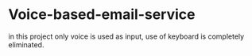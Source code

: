 # Voice-based-email-service
in this project only voice is used as input, use of keyboard is completely eliminated.
